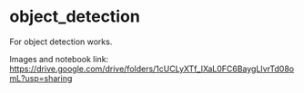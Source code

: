 # object_detection
For object detection works.

Images and notebook link:
https://drive.google.com/drive/folders/1cUCLyXTf_IXaL0FC6BaygLIvrTd08omL?usp=sharing
